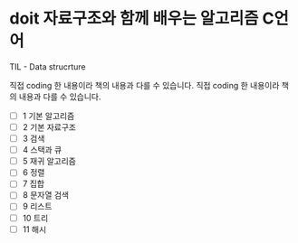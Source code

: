 # doit 자료구조와 함께 배우는 알고리즘 C언어

TIL - Data strucrture

<span sytle='background-color:#ffdce0'>직접 coding 한 내용이라 책의 내용과 다를 수 있습니다.</span>
<span sytle="color:red">직접 coding 한 내용이라 책의 내용과 다를 수 있습니다.</span>

- [ ] 1 기본 알고리즘
- [ ] 2 기본 자료구조
- [ ] 3 검색
- [ ] 4 스택과 큐
- [ ] 5 재귀 알고리즘
- [ ] 6 정렬
- [ ] 7 집합
- [ ] 8 문자열 검색
- [ ] 9 리스트
- [ ] 10 트리
- [ ] 11 해시
